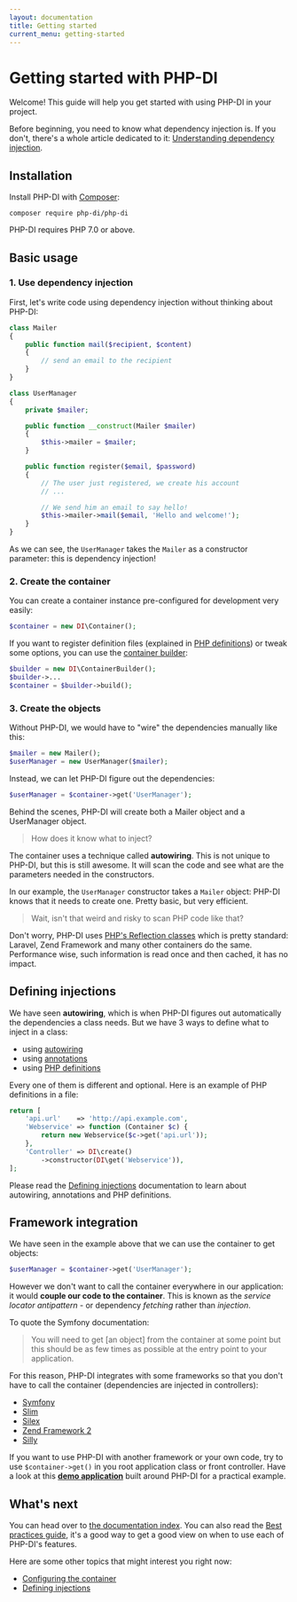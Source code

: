 ```yaml
---
layout: documentation
title: Getting started
current_menu: getting-started
---
```


# Getting started with PHP-DI

Welcome! This guide will help you get started with using PHP-DI in your project.

Before beginning, you need to know what dependency injection is. If you don't, there's a whole article dedicated to it: [Understanding dependency injection](understanding-di.md).

## Installation

Install PHP-DI with [Composer](http://getcomposer.org/doc/00-intro.md):

```
composer require php-di/php-di
```

PHP-DI requires PHP 7.0 or above.

## Basic usage

### 1. Use dependency injection

First, let's write code using dependency injection without thinking about PHP-DI:

```php
class Mailer
{
    public function mail($recipient, $content)
    {
        // send an email to the recipient
    }
}
```

```php
class UserManager
{
    private $mailer;

    public function __construct(Mailer $mailer)
    {
        $this->mailer = $mailer;
    }

    public function register($email, $password)
    {
        // The user just registered, we create his account
        // ...

        // We send him an email to say hello!
        $this->mailer->mail($email, 'Hello and welcome!');
    }
}
```

As we can see, the `UserManager` takes the `Mailer` as a constructor parameter: this is dependency injection!

### 2. Create the container

You can create a container instance pre-configured for development very easily:

```php
$container = new DI\Container();
```

If you want to register definition files (explained in [PHP definitions](php-definitions.md)) or tweak some options, you can use the [container builder](container-configuration.md):

```php
$builder = new DI\ContainerBuilder();
$builder->...
$container = $builder->build();
```

### 3. Create the objects

Without PHP-DI, we would have to "wire" the dependencies manually like this:

```php
$mailer = new Mailer();
$userManager = new UserManager($mailer);
```

Instead, we can let PHP-DI figure out the dependencies:

```php
$userManager = $container->get('UserManager');
```

Behind the scenes, PHP-DI will create both a Mailer object and a UserManager object.

> How does it know what to inject?

The container uses a technique called **autowiring**. This is not unique to PHP-DI, but this is still awesome. It will scan the code and see what are the parameters needed in the constructors.

In our example, the `UserManager` constructor takes a `Mailer` object: PHP-DI knows that it needs to create one. Pretty basic, but very efficient.

> Wait, isn't that weird and risky to scan PHP code like that?

Don't worry, PHP-DI uses [PHP's Reflection classes](http://php.net/manual/en/book.reflection.php) which is pretty standard: Laravel, Zend Framework and many other containers do the same. Performance wise, such information is read once and then cached, it has no impact.

## Defining injections

We have seen **autowiring**, which is when PHP-DI figures out automatically the dependencies a class needs. But we have 3 ways to define what to inject in a class:

- using [autowiring](autowiring.md)
- using [annotations](annotations.md)
- using [PHP definitions](php-definitions.md)

Every one of them is different and optional. Here is an example of PHP definitions in a file:

```php
return [
    'api.url'    => 'http://api.example.com',
    'Webservice' => function (Container $c) {
        return new Webservice($c->get('api.url'));
    },
    'Controller' => DI\create()
        ->constructor(DI\get('Webservice')),
];
```

Please read the [Defining injections](definition.md) documentation to learn about autowiring, annotations and PHP definitions.

## Framework integration

We have seen in the example above that we can use the container to get objects:

```php
$userManager = $container->get('UserManager');
```

However we don't want to call the container everywhere in our application: it would **couple our code to the container**. This is known as the *service locator antipattern* - or dependency *fetching* rather than *injection*.

To quote the Symfony documentation:

> You will need to get [an object] from the container at some point but this should be as few times as possible at the entry point to your application.

For this reason, PHP-DI integrates with some frameworks so that you don't have to call the container (dependencies are injected in controllers):

- [Symfony](frameworks/symfony2.md)
- [Slim](frameworks/slim.md)
- [Silex](frameworks/silex.md)
- [Zend Framework 2](frameworks/zf2.md)
- [Silly](frameworks/silly.md)

If you want to use PHP-DI with another framework or your own code, try to use `$container->get()` in you root application class or front controller. Have a look at this [**demo application**](https://github.com/PHP-DI/demo) built around PHP-DI for a practical example.

## What's next

You can head over to [the documentation index](README.md). You can also read the [Best practices guide](best-practices.md), it's a good way to get a good view on when to use each of PHP-DI's features.

Here are some other topics that might interest you right now:

- [Configuring the container](container-configuration.md)
- [Defining injections](definition.md)
